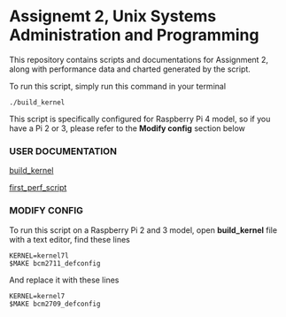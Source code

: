 
#   Assignemt 2, Unix Systems Administration and Programming


  This repository contains scripts and documentations for Assignment 2, along with performance data and charted generated by the script.

  To run this script, simply run this command in your terminal

	./build_kernel

  This script is specifically configured for Raspberry Pi 4 model, so if you have a Pi 2 or 3, please refer to the **Modify config** section below 

### **USER DOCUMENTATION**

  [build_kernel](build_kernel.md)

  [first_perf_script](first_perf_script.md)


### **MODIFY CONFIG**

  To run this script on a Raspberry Pi 2 and 3 model, open **build_kernel** file with a text editor, find these lines
	
	KERNEL=kernel7l
	$MAKE bcm2711_defconfig
  
  And replace it with these lines
	 
	KERNEL=kernel7
	$MAKE bcm2709_defconfig